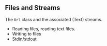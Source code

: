 Files and Streams
-----------------

The `Url` class and the associated (Text) streams.

- Reading files, reading text files.
- Writing to files
- Stdin/stdout
